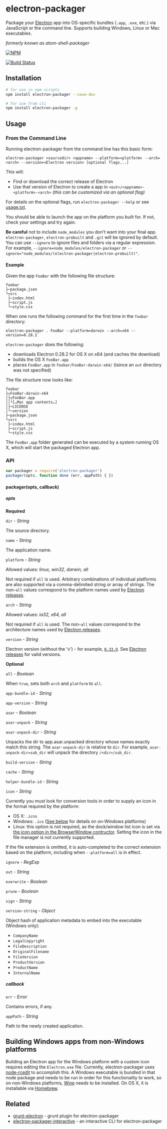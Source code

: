 # electron-packager

Package your [Electron](http://electron.atom.io) app into OS-specific bundles (`.app`, `.exe`, etc.) via JavaScript or the command line. Supports building Windows, Linux or Mac executables.

*formerly known as atom-shell-packager*

[![NPM](https://nodei.co/npm/electron-packager.png)](https://nodei.co/npm/electron-packager/)

[![Build Status](https://travis-ci.org/maxogden/electron-packager.svg?branch=master)](https://travis-ci.org/maxogden/electron-packager)

## Installation

```sh
# for use in npm scripts
npm install electron-packager --save-dev

# for use from cli
npm install electron-packager -g
```

## Usage

### From the Command Line

Running electron-packager from the command line has this basic form:

```
electron-packager <sourcedir> <appname> --platform=<platform> --arch=<arch> --version=<Electron version> [optional flags...]
```

This will:

- Find or download the correct release of Electron
- Use that version of Electron to create a app in `<out>/<appname>-<platform>-<arch>` *(this can be customized via an optional flag)*

For details on the optional flags, run `electron-packager --help` or see [usage.txt](https://github.com/maxogden/electron-packager/blob/master/usage.txt).

You should be able to launch the app on the platform you built for. If not, check your settings and try again.

**Be careful** not to include `node_modules` you don't want into your final app. `electron-packager`, `electron-prebuilt` and `.git` will be ignored by default. You can use `--ignore` to ignore files and folders via a regular expression. For example, `--ignore=node_modules/electron-packager` or `--ignore="node_modules/(electron-packager|electron-prebuilt)"`.

#### Example

Given the app `FooBar` with the following file structure:

```
foobar
├─package.json
└┬src
 ├─index.html
 ├─script.js
 └─style.css
```

When one runs the following command for the first time in the `foobar` directory:

```
electron-packager . FooBar --platform=darwin --arch=x64 --version=0.28.2
```

`electron-packager` does the following:

* downloads Electron 0.28.2 for OS X on x64 (and caches the download)
* builds the OS X `FooBar.app`
* places `FooBar.app` in `foobar/FooBar-darwin-x64/` (tsince an `out` directory was not specified)

The file structure now looks like:

```
foobar
├┬FooBar-darwin-x64
│├┬FooBar.app
││└[…Mac app contents…]
│├─LICENSE
│└─version
├─package.json
└┬src
 ├─index.html
 ├─script.js
 └─style.css
```

The `FooBar.app` folder generated can be executed by a system running OS X, which will start the packaged Electron app.

### API
```javascript
var packager = require('electron-packager')
packager(opts, function done (err, appPath) { })
```
#### packager(opts, callback)

##### opts

**Required**

`dir` - *String*

  The source directory.

`name` - *String*

  The application name.

`platform` - *String*

  Allowed values: *linux, win32, darwin, all*

  Not required if `all` is used.
  Arbitrary combinations of individual platforms are also supported via a comma-delimited string or array of strings.
  The non-`all` values correspond to the platform names used by [Electron releases](https://github.com/atom/electron/releases).

`arch` - *String*

  Allowed values: *ia32, x64, all*

  Not required if `all` is used.
  The non-`all` values correspond to the architecture names used by [Electron releases](https://github.com/atom/electron/releases).

`version` - *String*

  Electron version (without the 'v') - for example, [`0.33.9`](https://github.com/atom/electron/releases/tag/v0.33.9). See [Electron releases](https://github.com/atom/electron/releases) for valid versions.

**Optional**

`all` - *Boolean*

  When `true`, sets both `arch` and `platform` to `all`.

`app-bundle-id` - *String*

`app-version` - *String*

`asar` - *Boolean*

`asar-unpack` - *String*

`asar-unpack-dir` - *String*

  Unpacks the dir to app.asar.unpacked directory whose names exactly match this string. The `asar-unpack-dir` is relative to `dir`.
  For example, `asar-unpack-dir=sub_dir` will unpack the directory `/<dir>/sub_dir`.

`build-version` - *String*

`cache` - *String*

`helper-bundle-id` - *String*

`icon` - *String*

  Currently you must look for conversion tools in order to supply an icon in the format required by the platform:

  - OS X: `.icns`
  - Windows: `.ico` ([See below](#building-windows-apps-from-non-windows-platforms) for details on on-Windows platforms)
  - Linux: this option is not required, as the dock/window list icon is set via [the icon option in the BrowserWindow contructor](http://electron.atom.io/docs/v0.30.0/api/browser-window/#new-browserwindow-options). Setting the icon in the file manager is not currently supported.

If the file extension is omitted, it is auto-completed to the correct extension based on the platform, including when `--platform=all` is in effect.

`ignore` - *RegExp*

`out` - *String*

`overwrite` - *Boolean*

`prune` - *Boolean*

`sign` - *String*

`version-string` - *Object*

  Object hash of application metadata to embed into the executable (Windows only):
  - `CompanyName`
  - `LegalCopyright`
  - `FileDescription`
  - `OriginalFilename`
  - `FileVersion`
  - `ProductVersion`
  - `ProductName`
  - `InternalName`

##### callback

`err` - *Error*

  Contains errors, if any.

`appPath` - *String*

  Path to the newly created application.

## Building Windows apps from non-Windows platforms

Building an Electron app for the Windows platform with a custom icon requires editing the `Electron.exe` file. Currently, electron-packager uses [node-rcedit](https://github.com/atom/node-rcedit) to accomplish this. A Windows executable is bundled in that node package and needs to be run in order for this functionality to work, so on non-Windows platforms, [Wine](https://www.winehq.org/) needs to be installed. On OS X, it is installable via [Homebrew](http://brew.sh/).

## Related

- [grunt-electron](https://github.com/sindresorhus/grunt-electron) - grunt plugin for electron-packager
- [electron-packager-interactive](https://github.com/Urucas/electron-packager-interactive) - an interactive CLI for electron-packager
